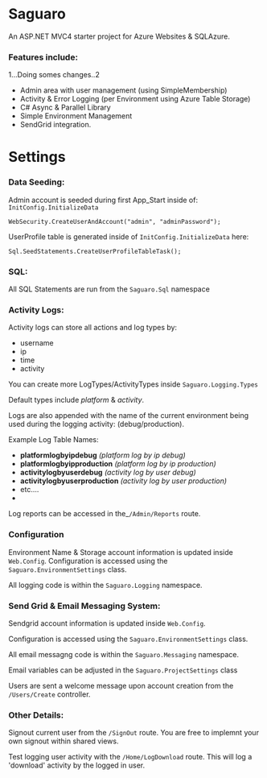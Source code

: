 Saguaro
=======

An ASP.NET MVC4 starter project for Azure Websites & SQLAzure.

### Features include:
1...Doing somes changes..2
* Admin area with user management (using SimpleMembership)
* Activity &amp; Error Logging (per Environment using Azure Table Storage)
* C# Async & Parallel Library
* Simple Environment Management
* SendGrid integration.



Settings
========



### Data Seeding:

Admin account is seeded during first App_Start inside of: `InitConfig.InitializeData`

    WebSecurity.CreateUserAndAccount("admin", "adminPassword");

UserProfile table is generated inside of `InitConfig.InitializeData` here:

    Sql.SeedStatements.CreateUserProfileTableTask();


### SQL:

All SQL Statements are run from the `Saguaro.Sql` namespace

### Activity Logs:

Activity logs can store all actions and log types by:
* username
* ip
* time
* activity

You can create more LogTypes/ActivityTypes inside `Saguaro.Logging.Types`

Default types include _platform_ & _activity_.

Logs are also appended with the name of the current environment being used during the logging activity: (debug/production).

Example Log Table Names:
* **platformlogbyipdebug** _(platform log by ip debug)_
* **platformlogbyipproduction** _(platform log by ip production)_
* **activitylogbyuserdebug** _(activity log by user debug)_
* **activitylogbyuserproduction** _(activity log by user production)_
* etc....
* 

Log reports can be accessed in the_`/Admin/Reports` route.

### Configuration

Environment Name & Storage account information is updated inside `Web.Config`. Configuration is accessed using the `Saguaro.EnvironmentSettings` class.

All logging code is within the `Saguaro.Logging` namespace.




### Send Grid & Email Messaging System:


Sendgrid account information is updated inside `Web.Config`.

Configuration is accessed using the `Saguaro.EnvironmentSettings` class.

All email messagng code is within the `Saguaro.Messaging` namespace.

Email variables can be adjusted in the `Saguaro.ProjectSettings` class

Users are sent a welcome message upon account creation from the `/Users/Create` controller.



### Other Details:

Signout current user from the `/SignOut` route. You are free to implemnt your own signout within shared views.

Test logging user activity with the `/Home/LogDownload` route. This will log a 'download' activity by the logged in user.


